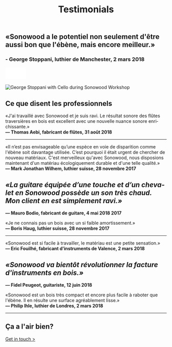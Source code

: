 ﻿---
lang: fr
title: 'Testimonials'
order: 2
---

<div class="full-width-kenburns">
<div class="wrap-bg-image">

## «Sonowood a le potentiel non seulement d'être aussi bon que l'ébène, mais encore meilleur.»

### \- George Stoppani, luthier de Manchester, 2 mars 2018

![arrow down](/assets/images/arrow-d-white.svg)

</div>
<img srcset="/assets/images/testimonial_cover2_2x.jpg"
     src="/assets/images/testimonial_cover2.jpg" alt="George Stoppani with Cello during Sonowood Workshop">
</div>

<div class="full-width">
<div class="wrap -cols2">

## Ce que disent les professionnels

«J'ai travaillé avec Sonowood et je suis ravi. Le résultat sonore des flûtes traversières en bois est excellent avec une nouvelle nuance sonore enrichissante.»  
**— Thomas Aebi, fabricant de flûtes, 31 août 2018**

-----


«Il n’est pas envisageable qu’une espèce en voie de disparition comme l'ébène soit davantage utilisée. C’est pourquoi il était urgent de chercher de nouveau matériaux. C'est merveilleux qu'avec Sonowood, nous disposions maintenant d'un matériau écologiquement durable et d'une telle qualité.»  
**— Mark Jonathan Wilhem, luthier suisse, 28 novembre 2017**

</div>
</div>

<div class="full-width-grey">
<div class="wrap -cols2">

## *«La guitare équipée d’une touche et d’un chevalet en Sonowood possède un son très chaud. Mon client en est simplement ravi.»*

**— Mauro Bodio, fabricant de guitare, 4 mai 2018
2017**

</div>
</div>

<div class="full-width">
<div class="wrap -cols2">


«Je ne connais pas un bois avec un si faible amortissement.»  
**— Boris Haug, luthier suisse, 28 novembre 2017**

-----

«Sonowood est si facile à travailler, le matériau est une petite sensation.»  
**— Eric Fouilhé, fabricant d’instruments de Valence, 2 mars 2018**

</div>
</div>

<div class="full-width-red">
<div class="wrap -cols2">

## *«Sonowood va bientôt révolutionner la facture d'instruments en bois.»*

**— Fidel Peugeot, guitariste, 12 juin 2018**

</div>
</div>

<div class="full-width">
<div class="wrap -cols2">


«Sonowood est un bois très compact et encore plus facile à raboter que l'ébène. Il en résulte une surface agréablement lisse.»  
**— Philip Ihle, luthier de Londres, 2 mars 2018**

-----


## Ça a l'air bien?

<a class="btn -red" href="/fr/contact">Get in touch ></a>

</div>
</div>
